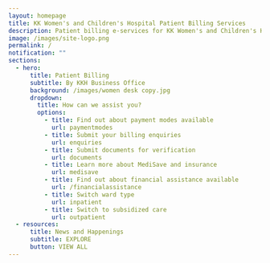 ```yaml
---
layout: homepage
title: KK Women's and Children's Hospital Patient Billing Services
description: Patient billing e-services for KK Women's and Children's Hospital, Singapore
image: /images/site-logo.png
permalink: /
notification: ""
sections:
  - hero:
      title: Patient Billing
      subtitle: By KKH Business Office
      background: /images/women desk copy.jpg
      dropdown:
        title: How can we assist you?
        options:
          - title: Find out about payment modes available
            url: paymentmodes
          - title: Submit your billing enquiries
            url: enquiries
          - title: Submit documents for verification
            url: documents
          - title: Learn more about MediSave and insurance
            url: medisave
          - title: Find out about financial assistance available
            url: /financialassistance
          - title: Switch ward type
            url: inpatient
          - title: Switch to subsidized care
            url: outpatient
  - resources:
      title: News and Happenings
      subtitle: EXPLORE
      button: VIEW ALL
---
```

